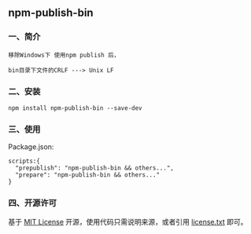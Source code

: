 ## npm-publish-bin

### 一、简介

    移除Windows下 使用npm publish 后，

    bin目录下文件的CRLF ---> Unix LF


### 二、安装

    npm install npm-publish-bin --save-dev
    
     
### 三、使用

   Package.json:


    scripts:{
      "prepublish": "npm-publish-bin && others...",
      "prepare": "npm-publish-bin && others..."
    }


### 四、开源许可
基于 [MIT License](http://zh.wikipedia.org/wiki/MIT_License) 开源，使用代码只需说明来源，或者引用 [license.txt](https://github.com/sofish/typo.css/blob/master/license.txt) 即可。